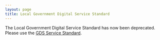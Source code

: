 ```yaml
---
layout: page
title: Local Government Digital Service Standard
---
```


The Local Government Digital Service Standard has now been deprecated. Please use the [GDS Service Standard](https://www.gov.uk/service-manual/service-standard).